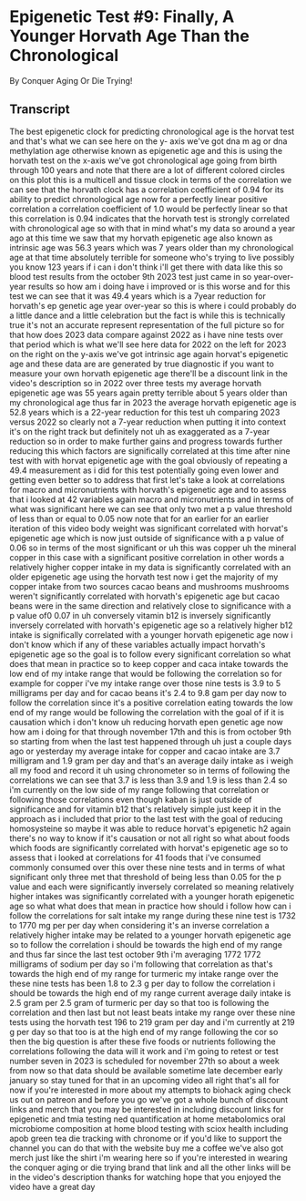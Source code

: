 # Epigenetic Test #9: Finally, A Younger Horvath Age Than the Chronological

By Conquer Aging Or Die Trying! 


## Transcript

The best epigenetic clock for predicting chronological age is the horvat test and that's what we can see here on the y- axis we've got dna m ag or dna methylation age otherwise known as epigenetic age and this is using the horvath test on the x-axis we've got chronological age going from birth through 100 years and note that there are a lot of different colored circles on this plot this is a multicell and tissue clock in terms of the correlation we can see that the horvath clock has a correlation coefficient of 0.94 for its ability to predict chronological age now for a perfectly linear positive correlation a correlation coefficient of 1.0 would be perfectly linear so that this correlation is 0.94 indicates that the horvath test is strongly correlated with chronological age so with that in mind what's my data so around a year ago at this time we saw that my horvath epigenetic age also known as intrinsic age was 56.3 years which was 7 years older than my chronological age at that time absolutely terrible for someone who's trying to live possibly you know 123 years if i can i don't think i'll get there with data like this so blood test results from the october 9th 2023 test just came in so year-over-year results so how am i doing have i improved or is this worse and for this test we can see that it was 49.4 years which is a 7year reduction for horvath's ep genetic age year over-year so this is where i could probably do a little dance and a little celebration but the fact is while this is technically true it's not an accurate represent representation of the full picture so for that how does 2023 data compare against 2022 as i have nine tests over that period which is what we'll see here data for 2022 on the left for 2023 on the right on the y-axis we've got intrinsic age again horvat's epigenetic age and these data are are generated by true diagnostic if you want to measure your own horvath epigenetic age there'll be a discount link in the video's description so in 2022 over three tests my average horvath epigenetic age was 55 years again pretty terrible about 5 years older than my chronological age thus far in 2023 the average horvath epigenetic age is 52.8 years which is a 22-year reduction for this test uh comparing 2023 versus 2022 so clearly not a 7-year reduction when putting it into context it's on the right track but definitely not uh as exaggerated as a 7-year reduction so in order to make further gains and progress towards further reducing this which factors are significally correlated at this time after nine test with with horvat epigenetic age with the goal obviously of repeating a 49.4 measurement as i did for this test potentially going even lower and getting even better so to address that first let's take a look at correlations for macro and micronutrients with horvath's epigenetic age and to assess that i looked at 42 variables again macro and micronutrients and in terms of what was significant here we can see that only two met a p value threshold of less than or equal to 0.05 now note that for an earlier for an earlier iteration of this video body weight was significant correlated with horvat's epigenetic age which is now just outside of significance with a p value of 0.06 so in terms of the most significant or uh this was copper uh the mineral copper in this case with a significant positive correlation in other words a relatively higher copper intake in my data is significantly correlated with an older epigenetic age using the horvath test now i get the majority of my copper intake from two sources cacao beans and mushrooms mushrooms weren't significantly correlated with horvath's epigenetic age but cacao beans were in the same direction and relatively close to significance with a p value of0 0.07 in uh conversely vitamin b12 is inversely significantly inversely correlated with horvath's epigenetic age so a relatively higher b12 intake is significally correlated with a younger horvath epigenetic age now i don't know which if any of these variables actually impact horvath's epigenetic age so the goal is to follow every significant correlation so what does that mean in practice so to keep copper and caca intake towards the low end of my intake range that would be following the correlation so for example for copper i've my intake range over those nine tests is 3.9 to 5 milligrams per day and for cacao beans it's 2.4 to 9.8 gam per day now to follow the correlation since it's a positive correlation eating towards the low end of my range would be following the correlation with the goal of if it is causation which i don't know uh reducing horvath epen genetic age now how am i doing for that through november 17th and this is from october 9th so starting from when the last test happened through uh just a couple days ago or yesterday my average intake for copper and cacao intake are 3.7 milligram and 1.9 gram per day and that's an average daily intake as i weigh all my food and record it uh using chronometer so in terms of following the correlations we can see that 3.7 is less than 3.9 and 1.9 is less than 2.4 so i'm currently on the low side of my range following that correlation or following those correlations even though kaban is just outside of significance and for vitamin b12 that's relatively simple just keep it in the approach as i included that prior to the last test with the goal of reducing homosysteine so maybe it was able to reduce horvat's epigenetic h2 again there's no way to know if it's causation or not all right so what about foods which foods are significantly correlated with horvat's epigenetic age so to assess that i looked at correlations for 41 foods that i've consumed commonly consumed over this over these nine tests and in terms of what significant only three met that threshold of being less than 0.05 for the p value and each were significantly inversely correlated so meaning relatively higher intakes was significantly correlated with a younger horath epigenetic age so what what does that mean in practice how should i follow how can i follow the correlations for salt intake my range during these nine test is 1732 to 1770 mg per per day when considering it's an inverse correlation a relatively higher intake may be related to a younger horvath epigenetic age so to follow the correlation i should be towards the high end of my range and thus far since the last test october 9th i'm averaging 1772 1772 milligrams of sodium per day so i'm following that correlation as that's towards the high end of my range for turmeric my intake range over the these nine tests has been 1.8 to 2.3 g per day to follow the correlation i should be towards the high end of my range current average daily intake is 2.5 gram per 2.5 gram of turmeric per day so that too is following the correlation and then last but not least beats intake my range over these nine tests using the horvath test 196 to 219 gram per day and i'm currently at 219 g per day so that too is at the high end of my range following the cor so then the big question is after these five foods or nutrients following the correlations following the data will it work and i'm going to retest or test number seven in 2023 is scheduled for november 27th so about a week from now so that data should be available sometime late december early january so stay tuned for that in an upcoming video all right that's all for now if you're interested in more about my attempts to biohack aging check us out on patreon and before you go we've got a whole bunch of discount links and merch that you may be interested in including discount links for epigenetic and tmia testing ned quantification at home metabolomics oral microbiome composition at home blood testing with sciox health including apob green tea die tracking with chronome or if you'd like to support the channel you can do that with the website buy me a coffee we've also got merch just like the shirt i'm wearing here so if you're interested in wearing the conquer aging or die trying brand that link and all the other links will be in the video's description thanks for watching hope that you enjoyed the video have a great day
